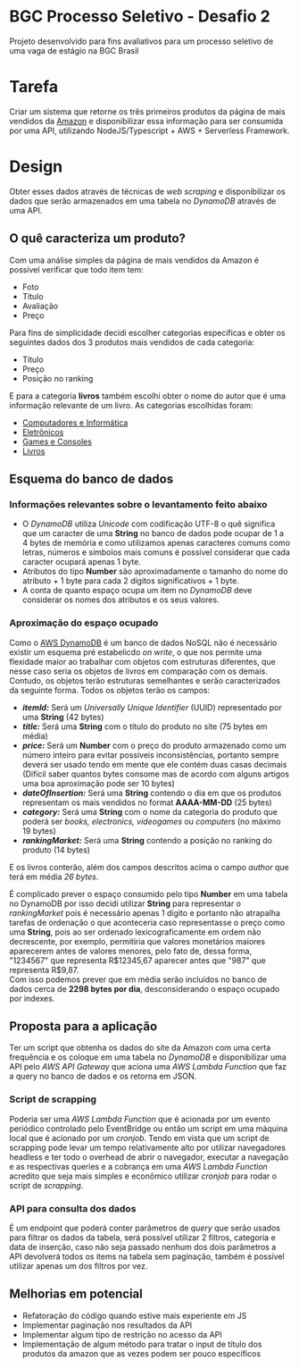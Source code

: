 # BGC Processo Seletivo - Desafio 2
Projeto desenvolvido para fins avaliativos para um processo seletivo de uma vaga de estágio na BGC Brasil

# Tarefa

Criar um sistema que retorne os três primeiros produtos da página de mais vendidos da [Amazon](https://amazon.com.br/bestsellers) e disponibilizar essa informação para ser consumida por uma API, utilizando NodeJS/Typescript + AWS + Serverless Framework.

# Design

Obter esses dados através de técnicas de *web scraping* e disponibilizar os dados que serão armazenados em uma tabela no *DynamoDB* através de uma API.

## O quê caracteriza um produto?

Com uma análise simples da página de mais vendidos da Amazon é possível verificar que todo item tem:

- Foto
- Título
- Avaliação
- Preço

Para fins de simplicidade decidi escolher categorias específicas e obter os seguintes dados dos 3 produtos mais vendidos de cada categoria:

- Título
- Preço
- Posição no ranking

E para a categoria **livros** também escolhi obter o nome do autor que é uma informação relevante de um livro. As categorias escolhidas foram:

- [Computadores e Informática](https://amazon.com.br/bestsellers/computers)
- [Eletrônicos](https://amazon.com.br/bestsellers/electronics)
- [Games e Consoles](https://amazon.com.br/bestsellers/videogames)
- [Livros](https://amazon.com.br/bestsellers/books)

## Esquema do banco de dados

### Informações relevantes sobre o levantamento feito abaixo

- O *DynamoDB* utiliza *Unicode* com codificação UTF-8 o quê significa que um caracter de uma **String** no banco de dados pode ocupar de 1 a 4 bytes de memória e como utilizamos apenas caracteres comuns como letras, números e símbolos mais comuns é possível considerar que cada caracter ocupará apenas 1 byte.  
- Atributos do tipo **Number** são aproximadamente o tamanho do nome do atributo + 1 byte para cada 2 dígitos significativos + 1 byte.  
- A conta de quanto espaço ocupa um item no *DynamoDB* deve considerar os nomes dos atributos e os seus valores.

### Aproximação do espaço ocupado


Como o [AWS DynamoDB](https://docs.aws.amazon.com/dynamodb/) é um banco de dados NoSQL não é necessário existir um esquema pré estabelicdo *on write*, o que nos permite uma flexidade maior ao trabalhar com objetos com estruturas diferentes, que nesse caso seria os objetos de livros em comparação com os demais. Contudo, os objetos terão estruturas semelhantes e serão caracterizados da seguinte forma. Todos os objetos terão os campos:

- ***itemId:*** Será um *Universally Unique Identifier* (UUID) representado por uma **String** (42 bytes)
- ***title:*** Será uma **String** com o título do produto no site (75 bytes em média)
- ***price:*** Será um **Number** com o preço do produto armazenado como um número inteiro para evitar possíveis inconsistências, portanto sempre deverá ser usado tendo em mente que ele contém duas casas decimais (Difícil saber quantos bytes consome mas de acordo com alguns artigos uma boa aproximação pode ser 10 bytes)
- ***dateOfInsertion:*** Será uma **String** contendo o dia em que os produtos representam os mais vendidos no format **AAAA-MM-DD** (25 bytes)
- ***category:*** Será uma **String** com o nome da categoria do produto que poderá ser *books, electronics, videogames* ou *computers* (no máximo 19 bytes)
- ***rankingMarket:*** Será uma **String** contendo a posição no ranking do produto (14 bytes)

E os livros conterão, além dos campos descritos acima o campo *author* que terá em média *26 bytes*.

É complicado prever o espaço consumido pelo tipo **Number** em uma tabela no DynamoDB por isso decidi utilizar **String** para representar o *rankingMarket* pois é necessário apenas 1 digito e portanto não atrapalha tarefas de ordenação o que aconteceria caso representasse o preço como uma **String**, pois ao ser ordenado lexicograficamente em ordem não decrescente, por exemplo, permitiria que valores monetários maiores aparecerem antes de valores menores, pelo fato de, dessa forma, "1234567" que representa R$12345,67 aparecer antes que "987" que representa R$9,87.  
Com isso podemos prever que em média serão incluídos no banco de dados cerca de **2298 bytes por dia**, desconsiderando o espaço ocupado por indexes.


## Proposta para a aplicação

Ter um script que obtenha os dados do site da Amazon com uma certa frequência e os coloque em uma tabela no *DynamoDB* e disponibilizar uma API pelo *AWS API Gateway* que aciona uma *AWS Lambda Function* que faz a query no banco de dados e os retorna em JSON.

### Script de scrapping

Poderia ser uma *AWS Lambda Function* que é acionada por um evento periódico controlado pelo EventBridge ou então um script em uma máquina local que é acionado por um *cronjob*. Tendo em vista que um script de scrapping pode levar um tempo relativamente alto por utilizar navegadores headless e ter todo o overhead de abrir o navegador, executar a navegação e as respectivas queries e a cobrança em uma *AWS Lambda Function* acredito que seja mais simples e econômico utilizar *cronjob* para rodar o script de *scrapping*.

### API para consulta dos dados

É um endpoint que poderá conter parâmetros de *query* que serão usados para filtrar os dados da tabela, será possível utilizar 2 filtros, categoria e data de inserção, caso não seja passado nenhum dos dois parâmetros a API devolverá todos os items na tabela sem paginação, também é possível utilizar apenas um dos filtros por vez.

## Melhorias em potencial

- Refatoração do código quando estive mais experiente em JS
- Implementar paginação nos resultados da API
- Implementar algum tipo de restrição no acesso da API
- Implementação de algum método para tratar o input de título dos produtos da amazon que as vezes podem ser pouco específicos